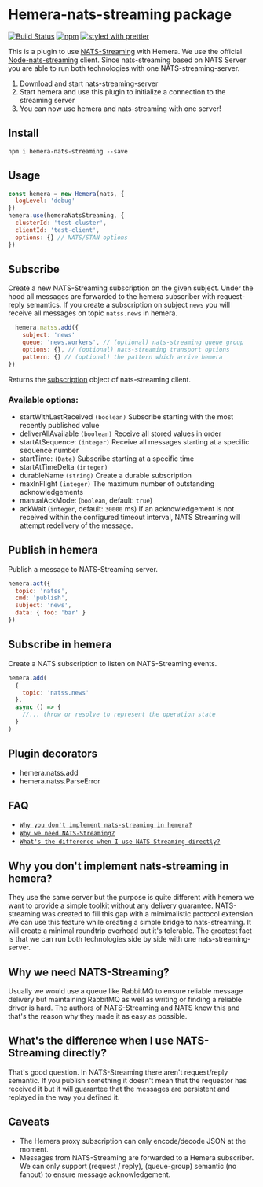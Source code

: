 # Hemera-nats-streaming package

[![Build Status](https://travis-ci.org/hemerajs/hemera-nats-streaming.svg?branch=master)](https://travis-ci.org/hemerajs/hemera-nats-streaming)
[![npm](https://img.shields.io/npm/v/hemera-nats-streaming.svg?maxAge=3600)](https://www.npmjs.com/package/hemera-nats-streaming)
[![styled with prettier](https://img.shields.io/badge/styled_with-prettier-ff69b4.svg)](#badge)

This is a plugin to use [NATS-Streaming](http://nats.io/) with Hemera.
We use the official [Node-nats-streaming](https://github.com/nats-io/node-nats-streaming) client.
Since nats-streaming based on NATS Server you are able to run both technologies with one NATS-streaming-server.

1.  [Download](http://nats.io/download/nats-io/nats-streaming-server/) and start nats-streaming-server
2.  Start hemera and use this plugin to initialize a connection to the streaming server
3.  You can now use hemera and nats-streaming with one server!

## Install

```
npm i hemera-nats-streaming --save
```

## Usage

```js
const hemera = new Hemera(nats, {
  logLevel: 'debug'
})
hemera.use(hemeraNatsStreaming, {
  clusterId: 'test-cluster',
  clientId: 'test-client',
  options: {} // NATS/STAN options
})
```

## Subscribe

Create a new NATS-Streaming subscription on the given subject. Under the hood all messages are forwarded to the hemera subscriber with request-reply semantics. If you create a subscription on subject `news` you will receive all messages on topic `natss.news` in hemera.

```js
  hemera.natss.add({
    subject: 'news'
    queue: 'news.workers', // (optional) nats-streaming queue group
    options: {}, // (optional) nats-streaming transport options
    pattern: {} // (optional) the pattern which arrive hemera
})
```

Returns the [subscription](https://github.com/nats-io/node-nats-streaming/blob/7e66cf4c047742b82280a7ccb60295f449ed3b7a/lib/stan.js#L574) object of nats-streaming client.

### Available options:

- startWithLastReceived `(boolean)` Subscribe starting with the most recently published value
- deliverAllAvailable `(boolean)` Receive all stored values in order
- startAtSequence: `(integer)` Receive all messages starting at a specific sequence number
- startTime: `(Date)` Subscribe starting at a specific time
- startAtTimeDelta `(integer)`
- durableName `(string)` Create a durable subscription
- maxInFlight `(integer)` The maximum number of outstanding acknowledgements
- manualAckMode: (`boolean`, default: `true`)
- ackWait (`integer`, default: `30000` ms) If an acknowledgement is not received within the configured timeout interval, NATS Streaming will attempt redelivery of the message.

## Publish in hemera

Publish a message to NATS-Streaming server.

```js
hemera.act({
  topic: 'natss',
  cmd: 'publish',
  subject: 'news',
  data: { foo: 'bar' }
})
```

## Subscribe in hemera

Create a NATS subscription to listen on NATS-Streaming events.

```js
hemera.add(
  {
    topic: 'natss.news'
  },
  async () => {
    //... throw or resolve to represent the operation state
  }
)
```

## Plugin decorators

- hemera.natss.add
- hemera.natss.ParseError

## FAQ

- [`Why you don't implement nats-streaming in hemera?`](#why-you-dont-implement-nats-streaming-in-hemera)
- [`Why we need NATS-Streaming?`](#why-we-need-nats-streaming)
- [`What's the difference when I use NATS-Streaming directly?`](#whats-the-difference-when-I-use-nats-streaming-directly)

## Why you don't implement nats-streaming in hemera?

They use the same server but the purpose is quite different with hemera we want to provide a simple toolkit without any delivery guarantee. NATS-streaming was created to fill this gap with a mimimalistic protocol extension. We can use this feature while creating a simple bridge to nats-streaming. It will create a minimal roundtrip overhead but it's tolerable. The greatest fact is that we can run both technologies side by side with one nats-streaming-server.

## Why we need NATS-Streaming?

Usually we would use a queue like RabbitMQ to ensure reliable message delivery but maintaining RabbitMQ as well as writing or finding a reliable driver is hard. The authors of NATS-Streaming and NATS know this and that's the reason why they made it as easy as possible.

## What's the difference when I use NATS-Streaming directly?

That's good question. In NATS-Streaming there aren't request/reply semantic. If you publish something it doesn't mean that the requestor has received it but it will guarantee that the messages are persistent and replayed in the way you defined it.

## Caveats

- The Hemera proxy subscription can only encode/decode JSON at the moment.
- Messages from NATS-Streaming are forwarded to a Hemera subscriber. We can only support (request / reply), (queue-group) semantic (no fanout) to ensure message acknowledgement.
